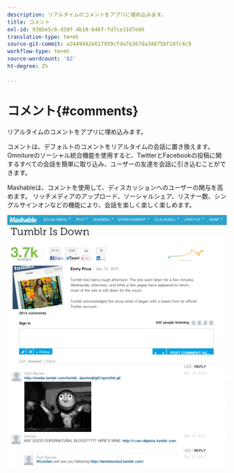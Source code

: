 ```yaml
---
description: リアルタイムのコメントをアプリに埋め込みます。
title: コメント
exl-id: 938be5c6-d39f-4b10-b46f-fd7ce11d7e66
translation-type: tm+mt
source-git-commit: a2449482e617939cfda7e367da34875bf187c4c9
workflow-type: tm+mt
source-wordcount: '82'
ht-degree: 2%

---
```


# コメント{#comments}

リアルタイムのコメントをアプリに埋め込みます。

コメントは、デフォルトのコメントをリアルタイムの会話に置き換えます。 Omnitureのソーシャル統合機能を使用すると、TwitterとFacebookの投稿に関するすべての会話を簡単に取り込み、ユーザーの友達を会話に引き込むことができます。

Mashableは、コメントを使用して、ディスカッションへのユーザーの関与を高めます。 リッチメディアのアップロード、ソーシャルシェア、リスナー数、シングルサインオンなどの機能により、会話を楽しく楽しく楽しめます。

![](assets/CommentsMashable.png)

<!-- 

c_comments_app.dita

 -->
